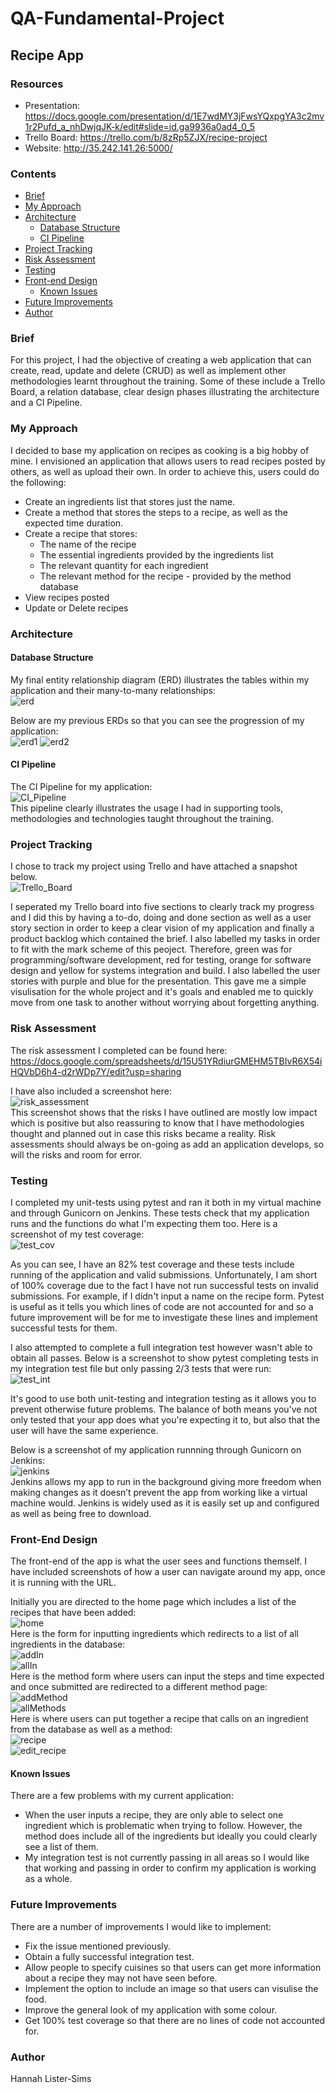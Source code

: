 # QA-Fundamental-Project
## **Recipe App**

### **Resources**
* Presentation: https://docs.google.com/presentation/d/1E7wdMY3jFwsYQxpgYA3c2mv1r2Pufd_a_nhDwjqJK-k/edit#slide=id.ga9936a0ad4_0_5
* Trello Board: https://trello.com/b/8zRp5ZJX/recipe-project
* Website: http://35.242.141.26:5000/

### **Contents**
* [Brief](#brief)
* [My Approach](#my-approach)
* [Architecture](#architecture)
  * [Database Structure](#database-structure)
  * [CI Pipeline](#ci-pipeline)
* [Project Tracking](#project-tracking)
* [Risk Assessment](#risk-assessment)
* [Testing](#testing)
* [Front-end Design](#front-end-design)
  * [Known Issues](#known-issues)
* [Future Improvements](#future-improvements)
* [Author](#author)
  

### **Brief**
For this project, I had the objective of creating a web application that can create, read, update and delete (CRUD) as well as implement other methodologies learnt throughout the training. Some of these include a Trello Board, a relation database, clear design phases illustrating the architecture and a CI Pipeline.

### **My Approach**
I decided to base my application on recipes as cooking is a big hobby of mine. I envisioned an application that allows users to read recipes posted by others, as well as upload their own. In order to achieve this, users could do the following:

* Create an ingredients list that stores just the name.
* Create a method that stores the steps to a recipe, as well as the expected time duration.
* Create a recipe that stores:
  * The name of the recipe
  * The essential ingredients provided by the ingredients list
  * The relevant quantity for each ingredient
  * The relevant method for the recipe - provided by the method database
* View recipes posted
* Update or Delete recipes

### **Architecture** 

#### **Database Structure**
My final entity relationship diagram (ERD) illustrates the tables within my application and their many-to-many relationships:  
![erd][erd]  

Below are my previous ERDs so that you can see the progression of my application:   
![erd1][erd1]
![erd2][erd2] 
 

#### **CI Pipeline**
The CI Pipeline for my application:  
![CI_Pipeline][CI_Pipeline]  
This pipeline clearly illustrates the usage I had in supporting tools, methodologies and technologies taught throughout the training.

### **Project Tracking**
I chose to track my project using Trello and have attached a snapshot below.  
![Trello_Board][Trello_Board]

I seperated my Trello board into five sections to clearly track my progress and I did this by having a to-do, doing and done section as well as a user story section in order to keep a clear vision of my application and finally a product backlog which contained the brief. I also labelled my tasks in order to fit with the mark scheme of this peoject. Therefore, green was for programming/software development, red for testing, orange for software design and yellow for systems integration and build.  I also labelled the user stories with purple and blue for the presentation. This gave me a simple visulisation for the whole project and it's goals and enabled me to quickly move from one task to another without worrying about forgetting anything. 

### **Risk Assessment**
The risk assessment I completed can be found here:  
https://docs.google.com/spreadsheets/d/15U51YRdiurGMEHM5TBIvR6X54iHQVbD6h4-d2rWDp7Y/edit?usp=sharing

I have also included a screenshot here:  
![risk_assessment][risk_assessment]  
This screenshot shows that the risks I have outlined are mostly low impact which is positive but also reassuring to know that I have methodologies thought and planned out in case this risks became a reality. Risk assessments should always be on-going as add an application develops, so will the risks and room for error. 

### **Testing**
I completed my unit-tests using pytest and ran it both in my virtual machine and through Gunicorn on Jenkins. These tests check that my application runs and the functions do what I'm expecting them too. Here is a screenshot of my test coverage:  
![test_cov][test_cov]

As you can see, I have an 82% test coverage and these tests include running of the application and valid submissions. Unfortunately, I am short of 100% coverage due to the fact I have not run  successful tests on invalid submissions. For example, if I didn't input a name on the recipe form. Pytest is useful as it tells you which lines of code are not accounted for and so a future improvement will be for me to investigate these lines and implement successful tests for them.

I also attempted to complete a full integration test however wasn't able to obtain all passes. Below is a screenshot to show pytest completing tests in my integration test file but only passing 2/3 tests that were run:  
![test_int][test_int]  

It's good to use both unit-testing and integration testing as it allows you to prevent otherwise future problems. The balance of both means you've not only tested that your app does what you're expecting it to, but also that the user will have the same experience.

Below is a screenshot of my application runnning through Gunicorn on Jenkins:  
![jenkins][jenkins]  
Jenkins allows my app to run in the background giving more freedom when making changes as it doesn’t prevent the app from working like a virtual machine would. Jenkins is widely used as it is easily set up and configured as well as being free to download.

### **Front-End Design**
The front-end of the app is what the user sees and functions themself. I have included screenshots of how a user can navigate around my app, once it is running with the URL.

Initially you are directed to the home page which includes a list of the recipes that have been added:  
![home][home]  
Here is the form for inputting ingredients which redirects to a list of all ingredients in the database:  
![addIn][addIn]  
![allIn][allIn]  
Here is the method form where users can input the steps and time expected and once submitted are redirected to a different method page:  
![addMethod][addMethod]  
![allMethods][allMethods]  
Here is where users can put together a recipe that calls on an ingredient from the database as well as a method:   
![recipe][recipe]   
![edit_recipe][edit_recipe]  

#### **Known Issues**
There are a few problems with my current application:

* When the user inputs a recipe, they are only able to select one ingredient which is problematic when trying to follow. However, the method does include all of the ingredients but ideally you could clearly see a list of them.
* My integration test is not currently passing in all areas so I would like that working and passing in order to confirm my application is working as a whole.

### **Future Improvements**
There are a number of improvements I would like to implement:

* Fix the issue mentioned previously.
* Obtain a fully successful integration test.
* Allow people to specify cuisines so that users can get more information about a recipe they may not have seen before.
* Implement the option to include an image so that users can visulise the food.
* Improve the general look of my application with some colour.
* Get 100% test coverage so that there are no lines of code not accounted for.

### **Author**

Hannah Lister-Sims


[erd1]:https://i.imgur.com/HlkA5bB.png
[erd2]:https://i.imgur.com/hQ7xF0u.png
[erd]:https://i.imgur.com/MWoI9Uz.png
[CI_Pipeline]:https://i.imgur.com/Zr9RNNB.jpg
[Trello_board]:https://i.imgur.com/VmvJAbi.png
[risk_assessment]:https://i.imgur.com/jwd9J1z.png
[test_cov]:https://i.imgur.com/01hOs70.png
[test_int]:https://i.imgur.com/j4vOGN8.png
[jenkins]:https://i.imgur.com/sscnD5H.png
[home]:https://i.imgur.com/Ak3SQ7I.png
[addIn]:https://i.imgur.com/siMxzYS.png
[allIn]:https://i.imgur.com/nevWUhf.png
[addMethod]:https://i.imgur.com/0VF53QK.png
[allMethods]:https://i.imgur.com/Aqz6sQx.png
[recipe]:https://i.imgur.com/tJGr4Dn.png
[edit_recipe]:https://i.imgur.com/6hRpe8E.png
